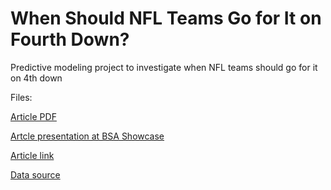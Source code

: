 # When Should NFL Teams Go for It on Fourth Down?
Predictive modeling project to investigate when NFL teams should go for it on 4th down

Files:

[Article PDF](https://github.com/TomSeifert44/fourthdownanalysis/blob/main/article.pdf)

[Artcle presentation at BSA Showcase](https://github.com/TomSeifert44/fourthdownanalysis/files/15242356/DJPresentationW23.pptx)

[Article link](https://www.bruinsportsanalytics.com/post/4th-down-model)

[Data source](https://www.nflfastr.com/)
